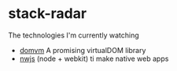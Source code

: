 # stack-radar
The technologies I'm currently watching

* [domvm](https://github.com/leeoniya/domvm) A promising virtualDOM library
* [nwjs](https://github.com/nwjs/nw.js) (node + webkit) ti make native web apps
